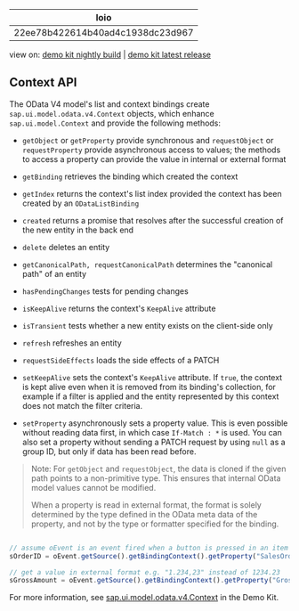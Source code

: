 <!-- loio22ee78b422614b40ad4c1938dc23d967 -->

| loio |
| -----|
| 22ee78b422614b40ad4c1938dc23d967 |

<div id="loio">

view on: [demo kit nightly build](https://openui5nightly.hana.ondemand.com/#/topic/22ee78b422614b40ad4c1938dc23d967) | [demo kit latest release](https://openui5.hana.ondemand.com/#/topic/22ee78b422614b40ad4c1938dc23d967)</div>

## Context API

The OData V4 model's list and context bindings create `sap.ui.model.odata.v4.Context` objects, which enhance `sap.ui.model.Context` and provide the following methods:

-   `getObject` or `getProperty` provide synchronous and `requestObject` or `requestProperty` provide asynchronous access to values; the methods to access a property can provide the value in internal or external format

-   `getBinding` retrieves the binding which created the context

-   `getIndex` returns the context's list index provided the context has been created by an `ODataListBinding`

-   `created` returns a promise that resolves after the successful creation of the new entity in the back end

-   `delete` deletes an entity

-   `getCanonicalPath, requestCanonicalPath` determines the "canonical path" of an entity

-   `hasPendingChanges` tests for pending changes

-   `isKeepAlive` returns the context's `KeepAlive` attribute

-   `isTransient` tests whether a new entity exists on the client-side only

-   `refresh` refreshes an entity

-   `requestSideEffects` loads the side effects of a PATCH

-   `setKeepAlive` sets the context's `KeepAlive` attribute. If `true`, the context is kept alive even when it is removed from its binding's collection, for example if a filter is applied and the entity represented by this context does not match the filter criteria.

-   `setProperty` asynchronously sets a property value. This is even possible without reading data first, in which case `If-Match : *` is used. You can also set a property without sending a PATCH request by using `null` as a group ID, but only if data has been read before.


> Note:
> For `getObject` and `requestObject`, the data is cloned if the given path points to a non-primitive type. This ensures that internal OData model values cannot be modified.
> 
> When a property is read in external format, the format is solely determined by the type defined in the OData meta data of the property, and not by the type or formatter specified for the binding.
> 
> 

``` js

// assume oEvent is an event fired when a button is pressed in an item of a table bound to /SalesOrderList
sOrderID = oEvent.getSource().getBindingContext().getProperty("SalesOrderID"); // the SalesOrderID in the same item

// get a value in external format e.g. "1.234,23" instead of 1234.23
sGrossAmount = oEvent.getSource().getBindingContext().getProperty("GrossAmount", true);
```

For more information, see [sap.ui.model.odata.v4.Context](https://openui5.hana.ondemand.com/#/api/sap.ui.model.odata.v4.Context) in the Demo Kit.

